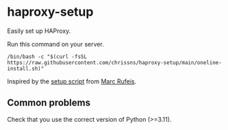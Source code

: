 # haproxy-setup
Easily set up HAProxy.

Run this command on your server.

`/bin/bash -c "$(curl -fsSL https://raw.githubusercontent.com/chrissns/haproxy-setup/main/oneline-install.sh)"`

Inspired by the [setup script](https://github.com/itmr-dev/proxyssl) from [Marc Rufeis](https://github.com/craftycram).

## Common problems
Check that you use the correct version of Python (>=3.11).
